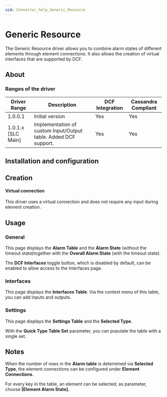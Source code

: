 ```yaml
---
uid: Connector_help_Generic_Resource
---
```


# Generic Resource

The Generic Resource driver allows you to combine alarm states of different elements through element connections. It also allows the creation of virtual interfaces that are supported by DCF.

## About

### Ranges of the driver

| **Driver Range**     | **Description**                                                 | **DCF Integration** | **Cassandra Compliant** |
|----------------------|-----------------------------------------------------------------|---------------------|-------------------------|
| 1.0.0.1              | Initial version                                                 | Yes                 | Yes                     |
| 1.0.1.x \[SLC Main\] | Implementation of custom Input/Output table. Added DCF support. | Yes                 | Yes                     |

## Installation and configuration

## Creation

#### Virtual connection

This driver uses a virtual connection and does not require any input during element creation.

## Usage

### General

This page displays the **Alarm Table** and the **Alarm State** (without the timeout state)together with the **Overall Alarm State** (with the timeout state).

The **DCF Interfaces** toggle button, which is disabled by default, can be enabled to allow access to the Interfaces page.

### Interfaces

This page displays the **Interfaces Table**. Via the context menu of this table, you can add inputs and outputs.

### Settings

This page displays the **Settings Table** and the **Selected Type**.

With the **Quick Type Table Set** parameter, you can populate the table with a single set.

## Notes

When the number of rows in the **Alarm table** is determined via **Selected Type**, the element connections can be configured under **Element Connections**.

For every key in the table, an element can be selected; as parameter, choose **\[Element Alarm State\].**
